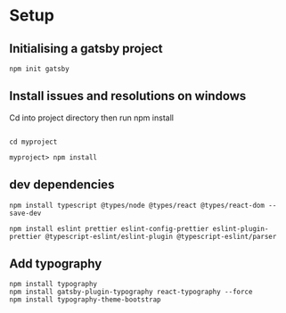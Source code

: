 # Setup

## Initialising a gatsby project

```shell
npm init gatsby
```

## Install issues and resolutions on windows

Cd into project directory then run npm install

```shell

cd myproject

myproject> npm install

```

## dev dependencies

```shell
npm install typescript @types/node @types/react @types/react-dom --save-dev
```

```shell
npm install eslint prettier eslint-config-prettier eslint-plugin-prettier @typescript-eslint/eslint-plugin @typescript-eslint/parser
```

## Add typography

```shell
npm install typography
npm install gatsby-plugin-typography react-typography --force
npm install typography-theme-bootstrap
```



